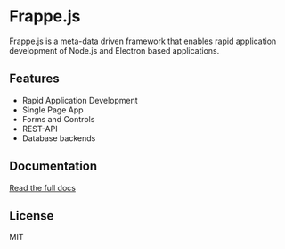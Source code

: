 # Frappe.js

Frappe.js is a meta-data driven framework that enables rapid application development of Node.js and Electron based applications.

## Features

- Rapid Application Development
- Single Page App
- Forms and Controls
- REST-API
- Database backends

## Documentation

[Read the full docs](docs/index.md)

## License

MIT